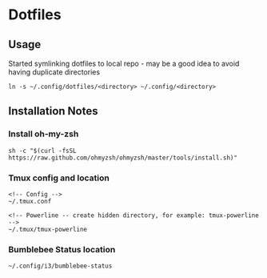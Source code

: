 # Dotfiles

## Usage

Started symlinking dotfiles to local repo - may be a good idea to avoid having duplicate directories

    ln -s ~/.config/dotfiles/<directory> ~/.config/<directory>

## Installation Notes

### Install oh-my-zsh

    sh -c "$(curl -fsSL https://raw.github.com/ohmyzsh/ohmyzsh/master/tools/install.sh)"

### Tmux config and location

    <!-- Config -->
    ~/.tmux.conf

    <!-- Powerline -- create hidden directory, for example: tmux-powerline -->
    ~/.tmux/tmux-powerline

### Bumblebee Status location

    ~/.config/i3/bumblebee-status




    

